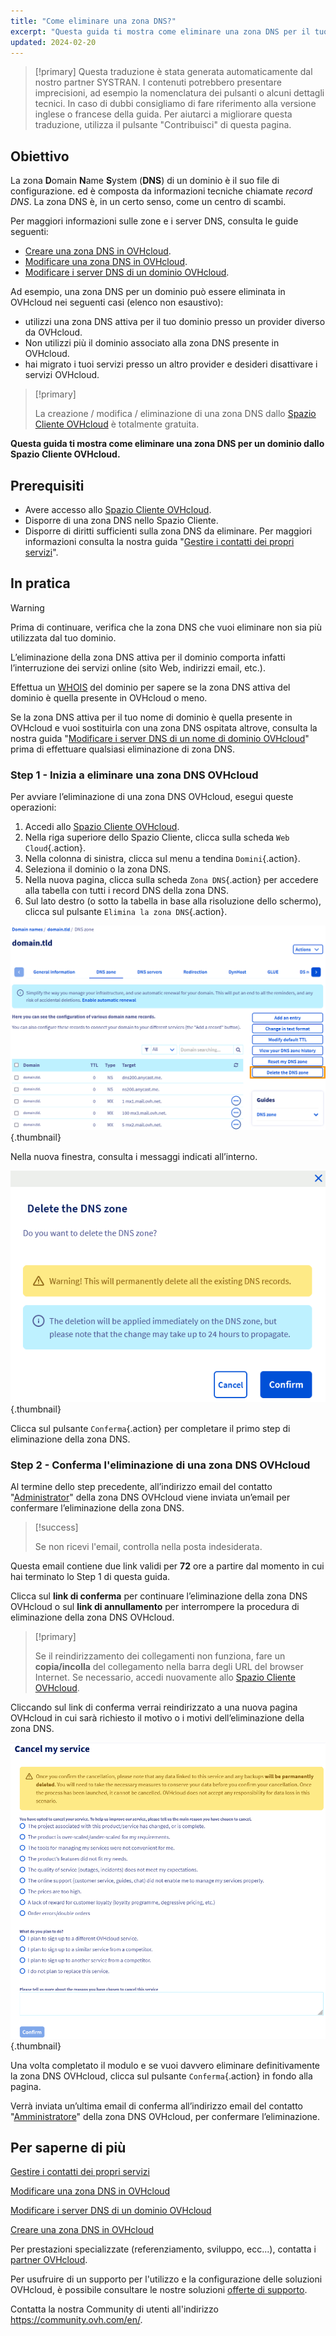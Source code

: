 ```yaml
---
title: "Come eliminare una zona DNS?"
excerpt: "Questa guida ti mostra come eliminare una zona DNS per il tuo dominio dallo Spazio Cliente OVHcloud"
updated: 2024-02-20
---
```


> [!primary]
> Questa traduzione è stata generata automaticamente dal nostro partner SYSTRAN. I contenuti potrebbero presentare imprecisioni, ad esempio la nomenclatura dei pulsanti o alcuni dettagli tecnici. In caso di dubbi consigliamo di fare riferimento alla versione inglese o francese della guida. Per aiutarci a migliorare questa traduzione, utilizza il pulsante "Contribuisci" di questa pagina.
>

## Obiettivo

La zona **D**omain **N**ame **S**ystem (**DNS**) di un dominio è il suo file di configurazione. ed è composta da informazioni tecniche chiamate *record DNS*. La zona DNS è, in un certo senso, come un centro di scambi.

Per maggiori informazioni sulle zone e i server DNS, consulta le guide seguenti: 

- [Creare una zona DNS in OVHcloud](/pages/web_cloud/domains/dns_zone_create).
- [Modificare una zona DNS in OVHcloud](/pages/web_cloud/domains/dns_zone_edit).
- [Modificare i server DNS di un dominio OVHcloud](/pages/web_cloud/domains/dns_server_general_information).

Ad esempio, una zona DNS per un dominio può essere eliminata in OVHcloud nei seguenti casi (elenco non esaustivo):

- utilizzi una zona DNS attiva per il tuo dominio presso un provider diverso da OVHcloud.
- Non utilizzi più il dominio associato alla zona DNS presente in OVHcloud.
- hai migrato i tuoi servizi presso un altro provider e desideri disattivare i servizi OVHcloud.

> [!primary]
>
> La creazione / modifica / eliminazione di una zona DNS dallo [Spazio Cliente OVHcloud](/links/manager) è totalmente gratuita.
>

**Questa guida ti mostra come eliminare una zona DNS per un dominio dallo Spazio Cliente OVHcloud.**

## Prerequisiti

- Avere accesso allo [Spazio Cliente OVHcloud](/links/manager).
- Disporre di una zona DNS nello Spazio Cliente.
- Disporre di diritti sufficienti sulla zona DNS da eliminare. Per maggiori informazioni consulta la nostra guida "[Gestire i contatti dei propri servizi](/pages/account_and_service_management/account_information/managing_contacts)".

## In pratica

> [!warning]
>
> Prima di continuare, verifica che la zona DNS che vuoi eliminare non sia più utilizzata dal tuo dominio.
>
> L’eliminazione della zona DNS attiva per il dominio comporta infatti l’interruzione dei servizi online (sito Web, indirizzi email, etc.).
>
> Effettua un [WHOIS](https://www.ovhcloud.com/it/domains/whois/) del dominio per sapere se la zona DNS attiva del dominio è quella presente in OVHcloud o meno.
>
> Se la zona DNS attiva per il tuo nome di dominio è quella presente in OVHcloud e vuoi sostituirla con una zona DNS ospitata altrove, consulta la nostra guida "[Modificare i server DNS di un nome di dominio OVHcloud](/pages/web_cloud/domains/dns_server_general_information)" prima di effettuare qualsiasi eliminazione di zona DNS.
>

### Step 1 - Inizia a eliminare una zona DNS OVHcloud

Per avviare l’eliminazione di una zona DNS OVHcloud, esegui queste operazioni: 

1. Accedi allo [Spazio Cliente OVHcloud](/links/manager).
2. Nella riga superiore dello Spazio Cliente, clicca sulla scheda `Web Cloud`{.action}.
3. Nella colonna di sinistra, clicca sul menu a tendina `Domini`{.action}.
4. Seleziona il dominio o la zona DNS.
5. Nella nuova pagina, clicca sulla scheda `Zona DNS`{.action} per accedere alla tabella con tutti i record DNS della zona DNS.
6. Sul lato destro (o sotto la tabella in base alla risoluzione dello schermo), clicca sul pulsante `Elimina la zona DNS`{.action}.

![delete the DNS zone](images/delete-the-dns-zone.png){.thumbnail}

Nella nuova finestra, consulta i messaggi indicati all’interno.

![delete the DNS zone validation](images/delete-the-dns-zone-confirmation.png){.thumbnail}

Clicca sul pulsante `Conferma`{.action} per completare il primo step di eliminazione della zona DNS.

### Step 2 - Conferma l'eliminazione di una zona DNS OVHcloud

Al termine dello step precedente, all’indirizzo email del contatto "[Administrator](/pages/account_and_service_management/account_information/managing_contacts)" della zona DNS OVHcloud viene inviata un’email per confermare l’eliminazione della zona DNS.

> [!success]
>
> Se non ricevi l'email, controlla nella posta indesiderata.
>

Questa email contiene due link validi per **72** ore a partire dal momento in cui hai terminato lo Step 1 di questa guida.

Clicca sul **link di conferma** per continuare l’eliminazione della zona DNS OVHcloud o sul **link di annullamento** per interrompere la procedura di eliminazione della zona DNS OVHcloud.

> [!primary]
>
> Se il reindirizzamento dei collegamenti non funziona, fare un **copia/incolla** del collegamento nella barra degli URL del browser Internet. Se necessario, accedi nuovamente allo [Spazio Cliente OVHcloud](/links/manager).
>

Cliccando sul link di conferma verrai reindirizzato a una nuova pagina OVHcloud in cui sarà richiesto il motivo o i motivi dell’eliminazione della zona DNS.

![cancel the service](images/cancel-my-service.png){.thumbnail}

Una volta completato il modulo e se vuoi davvero eliminare definitivamente la zona DNS OVHcloud, clicca sul pulsante `Conferma`{.action} in fondo alla pagina.

Verrà inviata un’ultima email di conferma all’indirizzo email del contatto "[Amministratore](/pages/account_and_service_management/account_information/managing_contacts)" della zona DNS OVHcloud, per confermare l’eliminazione.

## Per saperne di più

[Gestire i contatti dei propri servizi](/pages/account_and_service_management/account_information/managing_contacts)

[Modificare una zona DNS in OVHcloud](/pages/web_cloud/domains/dns_zone_edit)

[Modificare i server DNS di un dominio OVHcloud](/pages/web_cloud/domains/dns_server_general_information)

[Creare una zona DNS in OVHcloud](/pages/web_cloud/domains/dns_zone_create)
 
Per prestazioni specializzate (referenziamento, sviluppo, ecc...), contatta i [partner OVHcloud](/links/partner).
 
Per usufruire di un supporto per l'utilizzo e la configurazione delle soluzioni OVHcloud, è possibile consultare le nostre soluzioni [offerte di supporto](/links/support).
 
Contatta la nostra Community di utenti all'indirizzo <https://community.ovh.com/en/>.